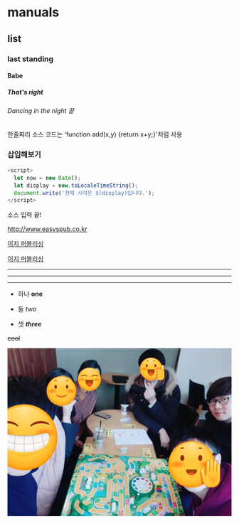 # manuals
## list
### last standing
#### Babe
##### That's right
###### Dancing in _the night_ 끝

한줄짜리 소스 코드는 'function add(x,y) {return x+y;}'처럼 사용

### 삽입해보기

```Javascript
<script>
  let now = new Date();
  let display = new.toLocaleTimeString();
  document.write('현재 시각은 $(display)입니다.');
</script>
```
소스 입력 끝!

<http://www.easyspub.co.kr>

[이지 퍼블리싱](http://www.easyspub.co.kr)

[이지 퍼블리싱](http://www.easyspub.co.kr, "클릭하면 홈피로 이동합니다")
___
___
___

+ 하나 **one** 
- 둘 *two*
* 셋 ***three***

~~cool~~

![프로필 이미지](./IMG_20180218_194617_202.jpg)
